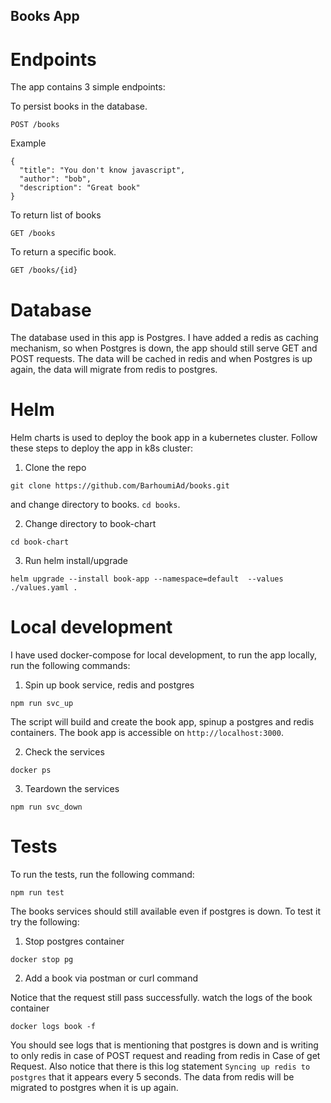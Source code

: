 ## Books App
# Endpoints
The app contains 3 simple endpoints:

To persist books in the database.

```
POST /books
```
Example
```
{
  "title": "You don't know javascript",
  "author": "bob",
  "description": "Great book"
}
```
To return list of books

```
GET /books
```
To return a specific book.

```
GET /books/{id}
```

# Database
The database used in this app is Postgres. I have added a redis as caching mechanism, so when Postgres is down, the app should still serve GET and POST requests. The data will be cached in redis and when Postgres is up again, the data will migrate from redis to postgres.


# Helm
Helm charts is used to deploy the book app in a kubernetes cluster.
Follow these steps to deploy the app in k8s cluster:
1. Clone the repo
```
git clone https://github.com/BarhoumiAd/books.git
```
and change directory to books. `cd books`.

2. Change directory to book-chart

```
cd book-chart
```
3. Run helm install/upgrade

```
helm upgrade --install book-app --namespace=default  --values ./values.yaml .
```

# Local development

I have used docker-compose for local development, to run the app locally, run the following commands:
1. Spin up book service, redis and postgres

```
npm run svc_up
```
The script will build and create the book app, spinup a postgres and redis containers. The book app is accessible on `http://localhost:3000`.

2. Check the services

```
docker ps
```

3. Teardown the services

```
npm run svc_down
```

# Tests

To run the tests, run the following command:

```
npm run test
```

The books services should still available even if postgres is down. To test it try the following:

1. Stop postgres container

```
docker stop pg
```

2. Add a book via postman or curl command

Notice that the request still pass successfully. 
watch the logs of the book container
```
docker logs book -f
```
You should see logs that is mentioning that postgres is down and is writing to only redis in case of POST request and reading from redis in Case of get Request. 
Also notice that there is this log statement `Syncing up redis to postgres` that it appears every 5 seconds. The data from redis will be migrated to postgres when it is up again.